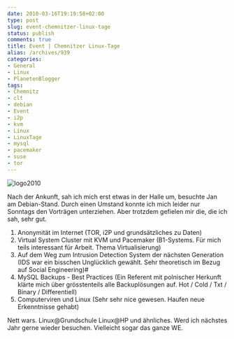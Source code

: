 ```yaml
---
date: 2010-03-16T19:19:58+02:00
type: post
slug: event-chemnitzer-linux-tage
status: publish
comments: true
title: Event | Chemnitzer Linux-Tage
alias: /archives/939
categories:
- General
- Linux
- PlanetenBlogger
tags:
- Chemnitz
- clt
- debian
- Event
- i2p
- kvm
- Linux
- LinuxTage
- mysql
- pacemaker
- suse
- tor
---
```


![logo2010](/uploads/2010/03/logo2010.png)

Nach der Ankunft, sah ich mich erst etwas in der Halle um, besuchte Jan am Debian-Stand.
Durch einen Umstand konnte ich mich leider nur Sonntags den Vorträgen unterziehen. Aber trotzdem gefielen mir die, die ich sah, sehr gut.

1. Anonymität im Internet (TOR, i2P und grundsätzliches zu Daten)
2. Virtual System Cluster mit KVM und Pacemaker (B1-Systems. Für mich teils interessant für Arbeit. Thema Virtualisierung)
3. Auf dem Weg zum Intrusion Detection System der nächsten Generation (IDS war ein bisschen Unglücklich gewählt. Sehr theoretisch im Bezug auf Social Engineering)#
4. MySQL Backups - Best Practices (Ein Referent mit polnischer Herkunft klärte mich über grösstenteils alle Backuplösungen auf. Hot / Cold / Txt / Binary / Differentiell)
5. Computerviren und Linux (Sehr sehr nice gewesen. Haufen neue Erkenntnisse gehabt)

Nett wars. Linux@Grundschule Linux@HP und ähnliches.
Werd ich nächstes Jahr gerne wieder besuchen. Vielleicht sogar das ganze WE.
